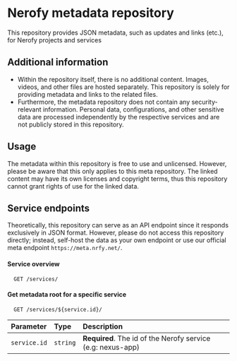 # Nerofy metadata repository
This repository provides JSON metadata, such as updates and links (etc.), for Nerofy projects and services
## Additional information

- Within the repository itself, there is no additional content. Images, videos, and other files are hosted separately. This repository is solely for providing metadata and links to the related files.
- Furthermore, the metadata repository does not contain any security-relevant information. Personal data, configurations, and other sensitive data are processed independently by the respective services and are not publicly stored in this repository.
## Usage

The metadata within this repository is free to use and unlicensed. However, please be aware that this only applies to this meta repository. The linked content may have its own licenses and copyright terms, thus this repository cannot grant rights of use for the linked data.


## Service endpoints

Theoretically, this repository can serve as an API endpoint since it responds exclusively in JSON format. However, please do not access this repository directly; instead, self-host the data as your own endpoint or use our official meta endpoint `https://meta.nrfy.net/`.

#### Service overview

```
  GET /services/
```

#### Get metadata root for a specific service

```
  GET /services/${service.id}/
```

| Parameter | Type     | Description                       |
| :-------- | :------- | :-------------------------------- |
| `service.id`      | `string` | **Required**. The id of the Nerofy service (e.g: nexus-app) |
